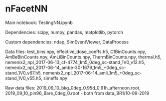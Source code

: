 # nFacetNN

Main notebook: TestingNN.ipynb

Dependencies: scipy, numpy, pandas, matplotlib, pytorch

Custom dependencies: ndap, SimEventViewer, DataProcess

Data files: test_bins.npy, effective_dose_coeffs.h5, CfBinCounts.npy, AmBeBinCounts.npy, AmLiBinCounts.npy, ThermBinCounts.npy, 
            thermal.h5, nemenix2_npl_2017-06-13_cf-4774_1m5_0deg_sc-stand_1V0_v12.h5, nemenix2_npl_2017-06-14_ambe-30-1679_1m5_+0deg_sc-stand_1V0_v67.h5,
            nemenix2_npl_2017-06-14_amli_1m5_+0deg_sc-stand_1V0_v55.h5, simeffs.npy

Raw data files: 2019_09_10_bkg_0deg_0.95d_0.91h_afternoon.root, 2019_09_10_pin96_Bare_0deg_0.root - both from data_BR1/10-09-2019
